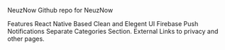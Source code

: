 NeuzNow
Github repo for NeuzNow

Features
React Native Based
Clean and Elegent UI
Firebase Push Notifications
Separate Categories Section.
External Links to privacy and other pages.
